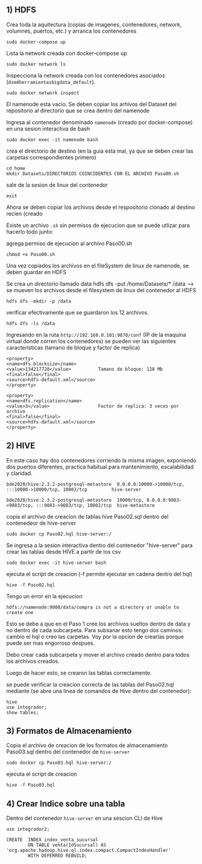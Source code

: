## 1) HDFS

Crea toda la aquitectura (copias de imagenes, contenedores, network, volumnes, puertos, etc.) y arranca los contenedores

```
sudo docker-compose up
``` 
Lista la network creada con docker-compose up

```
sudo docker network ls
```
Inspecciona la network creada con los contenedores asociados (`dsm4herramientasbigdata_default`).

```
sudo docker network inspect
```

El namenode esta vacio. Se deben copiar los arhivos del Dataset del repositorio al directorio que se crea dentro del namenode

Ingresa al contenedor denominado `namenode` (creado por docker-compose)
en una sesion interactiva de bash
```
sudo docker exec -it namenode bash
``` 
crea el directorio de destino (en la guia esta mal, ya que se deben crear las carpetas correspondientes primero)

```
cd home
mkdir Datasets/DIRECTORIOS COINCIDENTES CON EL ARCHIVO Paso00.sh
```
sale de la sesion de linux del contenedor
```
exit
```
Ahora se deben copiar los archivos desde el respositorio clonado al destino recien (creado

Existe un archivo `.sh` sin permisos de ejecucion que se puede utlizar para hacerlo todo junto:

agrega permiso de ejecucion al archivo Paso00.sh

```
chmod +x Paso00.sh
```

Una vez copiados los archivos en el fileSystem de linux de namenode, se deben guardar en HDFS

Se crea un directorio llamado data
hdfs dfs -put /home/Datasets/* /data    --> se mueven los archivos desde el filesystem de linux del contenedor al HDFS
```
hdfs dfs -mkdir -p /data 
```
verificar efectivamente que se guardaron los 12 archivos.
```
hdfs dfs -ls /data
```
Ingresando en la ruta `http://192.168.0.101:9870/conf` (IP de la maquina virtual donde corren los contenedores) se pueden ver las siguientes caracteristicas (tamano de bloque y factor de replica)
```
<property>
<name>dfs.blocksize</name>
<value>134217728</value>          Tamano de bloque: 128 Mb
<final>false</final>
<source>hdfs-default.xml</source>
</property>
```
```
<property>
<name>dfs.replication</name>
<value>3</value>                  Factor de replica: 3 veces por archivo
<final>false</final>
<source>hdfs-default.xml</source>
</property>
```
##  2) HIVE

En este caso hay dos contenedores corriendo la misma imagen, exponiendo dos puertos diferentes, practica habitual para mantenimiento, escalabilidad y claridad.

```bde2020/hive:2.3.2-postgresql-metastore  0.0.0.0:10000->10000/tcp, :::10000->10000/tcp, 10002/tcp         hive-server```

```bde2020/hive:2.3.2-postgresql-metastore  10000/tcp, 0.0.0.0:9083->9083/tcp, :::9083->9083/tcp, 10002/tcp  hive-metastore```

copia el archivo de creacion de tablas hive Paso02.sql dentro del contenedeor de hive-server

```
sudo docker cp Paso02.hql hive-server:/
```

Se ingresa a la sesion interactiva dentro del contenedor "hive-server" para crear las tablas desde HIVE a partir de los csv


```
sudo docker exec -it hive-server bash
``` 

ejecuta el script de creacion (-f permite ejecutar en cadena dentro del hql)

```
hive -f Paso02.hql
```

Tengo un error en la ejecucion

```hdfs://namenode:9000/data/compra is not a directory or unable to create one```

Esto se debe a que en el Paso 1 cree los archivos sueltos dentro de data y no dentro de cada subcarpeta.
Para subsanar esto tengo dos caminos: cambio el hql o creo las carpetas. Voy por la opcion de crearlas porque puede ser mas engorroso despues.

Debo crear cada subcarpeta y mover el archivo creado dentro para todos los archivos creados.

Luego de hacer esto, se crearon las tablas correctamente.

se puede verificar la creacion correcta de las tablas del Paso02.hql mediante (se abre una linea de comandos de Hive dentro del contenedor):


```
hive
use integrador;
show tables;
```

##  3) Formatos de Almacenamiento

Copia el archivo de creacion de los formatos de almacenamiento Paso03.sql dentro del contenedor de `hive-server`

```
sudo docker cp Paso03.hql hive-server:/
```

ejecuta el script de creacion

```
hive -f Paso03.hql
``` 

##  4) Crear Indice sobre una tabla

Dentro del contenedor `hive-server` en una sescion CLI de Hive
```
use integrador2;

CREATE  INDEX index_venta_sucursal
        ON TABLE venta(IdSucursal) AS 'org.apache.hadoop.hive.ql.index.compact.CompactIndexHandler'
        WITH DEFERRED REBUILD;
```






